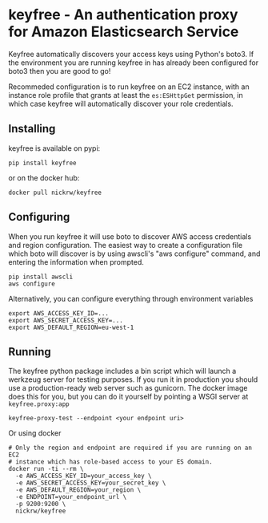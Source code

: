 # keyfree - An authentication proxy for Amazon Elasticsearch Service

Keyfree automatically discovers your access keys using Python's boto3. If the
environment you are running keyfree in has already been configured for boto3
then you are good to go!

Recommeded configuration is to run keyfree on an EC2 instance, with an instance
role profile that grants at least the `es:ESHttpGet` permission, in which case
keyfree will automatically discover your role credentials.


## Installing

keyfree is available on pypi:

```
pip install keyfree
```

or on the docker hub:
```
docker pull nickrw/keyfree
```


## Configuring

When you run keyfree it will use boto to discover AWS access credentials and
region configuration. The easiest way to create a configuration file which boto
will discover is by using awscli's "aws configure" command, and entering the
information when prompted.

```
pip install awscli
aws configure
```

Alternatively, you can configure everything through environment variables

```
export AWS_ACCESS_KEY_ID=...
export AWS_SECRET_ACCESS_KEY=...
export AWS_DEFAULT_REGION=eu-west-1
```


## Running

The keyfree python package includes a bin script which will launch a werkzeug
server for testing purposes. If you run it in production you should use a
production-ready web server such as gunicorn. The docker image does this for
you, but you can do it yourself by pointing a WSGI server at `keyfree.proxy:app`

```
keyfree-proxy-test --endpoint <your endpoint uri>
```

Or using docker

```
# Only the region and endpoint are required if you are running on an EC2
# instance which has role-based access to your ES domain.
docker run -ti --rm \
  -e AWS_ACCESS_KEY_ID=your_access_key \
  -e AWS_SECRET_ACCESS_KEY=your_secret_key \
  -e AWS_DEFAULT_REGION=your_region \
  -e ENDPOINT=your_endpoint_url \
  -p 9200:9200 \
  nickrw/keyfree
```
